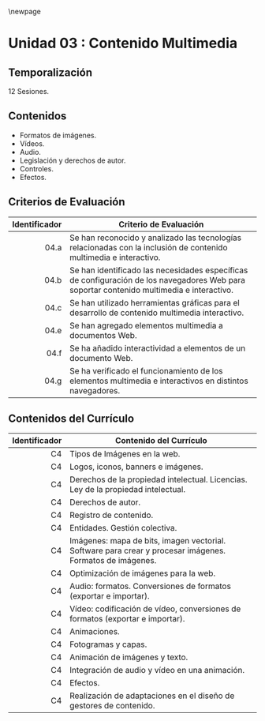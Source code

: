 \newpage

# Unidad 03 : Contenido Multimedia

## Temporalización

12 Sesiones.

## Contenidos 

* Formatos de imágenes.
* Vídeos.
* Audio.
* Legislación y derechos de autor.
* Controles.
* Efectos.

## Criterios de Evaluación 

| Identificador | Criterio de Evaluación |
| -: |-----------|
| 04.a|  Se han reconocido y analizado las tecnologías relacionadas con la inclusión de contenido multimedia e interactivo.|
| 04.b|  Se han identificado las necesidades específicas de configuración de los navegadores Web para soportar contenido multimedia e interactivo.|
| 04.c|  Se han utilizado herramientas gráficas para el desarrollo de contenido multimedia interactivo.|
| 04.e|  Se han agregado elementos multimedia a documentos Web.|
| 04.f|  Se ha añadido interactividad a elementos de un documento Web.|
| 04.g|  Se ha verificado el funcionamiento de los elementos multimedia e interactivos en distintos navegadores.|

## Contenidos del Currículo

| Identificador | Contenido del Currículo  |
| -: |-----------|
| C4 | Tipos de Imágenes en la web.|
| C4 | Logos, iconos, banners e imágenes.|
| C4 | Derechos de la propiedad intelectual. Licencias. Ley de la propiedad intelectual.|
| C4 | Derechos de autor.|
| C4 | Registro de contenido.|
| C4 | Entidades. Gestión colectiva.|
| C4 | Imágenes: mapa de bits, imagen vectorial. Software para crear y procesar imágenes. Formatos de imágenes.|
| C4 | Optimización de imágenes para la web.|
| C4 | Audio: formatos. Conversiones de formatos (exportar e importar).|
| C4 | Vídeo: codificación de vídeo, conversiones de formatos (exportar e importar).|
| C4 | Animaciones.|
| C4 | Fotogramas y capas.|
| C4 | Animación de imágenes y texto.|
| C4 | Integración de audio y vídeo en una animación.|
| C4 | Efectos.|
| C4 | Realización de adaptaciones en el diseño de gestores de contenido.|